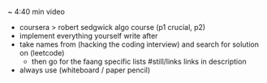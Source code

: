 ~ 4:40 min video
- coursera > robert sedgwick algo course (p1 crucial, p2)
- implement everything yourself write after
- take names from (hacking the coding interview) and search for solution on (leetcode)
	- then go for the faang specific lists #still/links  links in description
- always use (whiteboard / paper pencil)